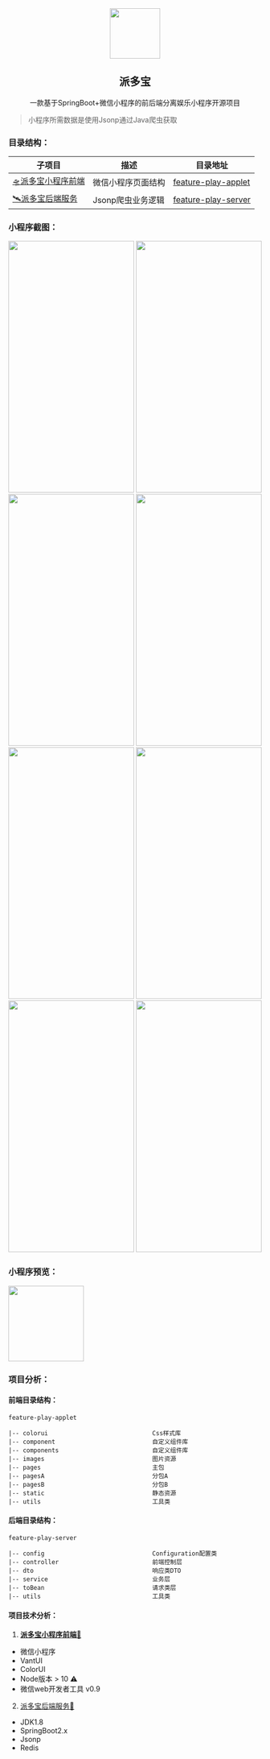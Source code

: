 <div align="center">
  <img src="https://rawcdn.githack.com/pdxjie/feature-play/34d9a7b9ea85ddca546fc35cf403feae1bfcbf8f/feature-play-applet/static/pi.png" style="width:100px;height:100px;">
</div>
<div>
<p align="center">
<h2 align="center">派多宝</h2>
 <p align="center">一款基于SpringBoot+微信小程序的前后端分离娱乐小程序开源项目</p>

> 小程序所需数据是使用Jsonp通过Java爬虫获取
</p>
</div>
<h3>目录结构：</h3>

|  子项目   | 描述  | 目录地址 | 
|  ----  | ----  | ---- |
| <a href="https://github.com/pdxjie/feature-play/tree/master/feature-play-applet">🛸派多宝小程序前端</a>  | 微信小程序页面结构 | <a href="https://github.com/pdxjie/feature-play/tree/master/feature-play-applet">feature-play-applet</a>
| <a href="https://github.com/pdxjie/feature-play/tree/master/feature-play-server">🛰️派多宝后端服务</a>  | Jsonp爬虫业务逻辑 | <a href="https://github.com/pdxjie/feature-play/tree/master/feature-play-server">feature-play-server</a>

<h3>小程序截图：</h3>
<div>
<img src="https://rawcdn.githack.com/pdxjie/feature-play/b9112f1fa0b246567cd6949f433da294f956d8a2/asset/index.png" style="width:250px;height:500px;">
<img src="https://rawcdn.githack.com/pdxjie/feature-play/b9112f1fa0b246567cd6949f433da294f956d8a2/asset/home.png" style="width:250px;height:500px;">
<img src="https://rawcdn.githack.com/pdxjie/feature-play/b9112f1fa0b246567cd6949f433da294f956d8a2/asset/menu.png" style="width:250px;height:500px;">
<img src="https://rawcdn.githack.com/pdxjie/feature-play/b9112f1fa0b246567cd6949f433da294f956d8a2/asset/menu-item.png" style="width:250px;height:500px;">
<img src="https://rawcdn.githack.com/pdxjie/feature-play/b9112f1fa0b246567cd6949f433da294f956d8a2/asset/sick.png" style="width:250px;height:500px;">
<img src="https://rawcdn.githack.com/pdxjie/feature-play/b9112f1fa0b246567cd6949f433da294f956d8a2/asset/sick-item.png" style="width:250px;height:500px;">
<img src="https://rawcdn.githack.com/pdxjie/feature-play/b9112f1fa0b246567cd6949f433da294f956d8a2/asset/draw.png" style="width:250px;height:500px;">
<img src="https://rawcdn.githack.com/pdxjie/feature-play/b9112f1fa0b246567cd6949f433da294f956d8a2/asset/me.png" style="width:250px;height:500px;">
</div>
<h3>小程序预览：</h3>

<img src="https://rawcdn.githack.com/pdxjie/feature-play/736bec920931917373a0777635a719fc460c8fa0/asset/code.png" style="width:150px;height:150px;"/>

<h3>项目分析：</h3>
<h4>前端目录结构：</h4>

```aidl
feature-play-applet

|-- colorui                             Css样式库
|-- component                           自定义组件库
|-- components                          自定义组件库
|-- images                              图片资源
|-- pages                               主包
|-- pagesA                              分包A
|-- pagesB                              分包B
|-- static                              静态资源
|-- utils                               工具类
```

<h4>后端目录结构：</h4>

```aidl
feature-play-server

|-- config                              Configuration配置类
|-- controller                          前端控制层
|-- dto                                 响应类DTO
|-- service                             业务层
|-- toBean                              请求类层
|-- utils                               工具类
```
<h4>项目技术分析：</h4>

1. <a href="https://github.com/pdxjie/feature-play/tree/master/feature-play-applet" style="font-weight: 600">派多宝小程序前端🎈</a>

- 微信小程序
- VantUI
- ColorUI
- Node版本 > 10 ⚠️
- 微信web开发者工具 v0.9

2. <a href="https://github.com/pdxjie/feature-play/tree/master/feature-play-server">派多宝后端服务🧸</a>

- JDK1.8
- SpringBoot2.x
- Jsonp
- Redis

